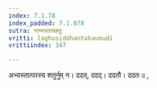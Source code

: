 ```yaml
---
index: 7.1.78
index_padded: 7.1.078
sutra: नाभ्यस्ताच्छतुः
vritti: laghusiddhantakaumudi
vrittiindex: 347

---
```

अभ्यस्तात्परस्य शतुर्नुम् न। ददत्, ददद्। ददतौ। ददतः॥ ,